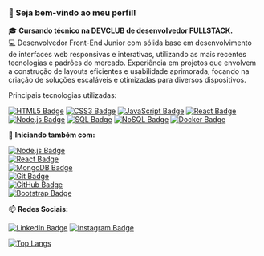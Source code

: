 ### 👋 Seja bem-vindo ao meu perfil!

🎓 **Cursando técnico na DEVCLUB de desenvolvedor FULLSTACK.**  
💻 Desenvolvedor Front-End Junior com sólida base em desenvolvimento de interfaces web responsivas e interativas, utilizando as mais recentes tecnologias e padrões do mercado. Experiência em projetos que envolvem a construção de layouts eficientes e usabilidade aprimorada, focando na criação de soluções escaláveis e otimizadas para diversos dispositivos.

Principais tecnologias utilizadas:

[![HTML5 Badge](https://img.shields.io/badge/-HTML5-E34F26?style=flat-square&logo=html5&logoColor=white)](https://developer.mozilla.org/pt-BR/docs/Web/HTML) 
[![CSS3 Badge](https://img.shields.io/badge/-CSS3-1572B6?style=flat-square&logo=css3&logoColor=white)](https://developer.mozilla.org/pt-BR/docs/Web/CSS) 
[![JavaScript Badge](https://img.shields.io/badge/-JavaScript-F7DF1E?style=flat-square&logo=javascript&logoColor=black)](https://developer.mozilla.org/pt-BR/docs/Web/JavaScript) 
[![React Badge](https://img.shields.io/badge/-React-61DAFB?style=flat-square&logo=react&logoColor=black)](https://reactjs.org/) 
[![Node.js Badge](https://img.shields.io/badge/-Node.js-339933?style=flat-square&logo=node.js&logoColor=white)](https://nodejs.org/pt-br/docs/) 
[![SQL Badge](https://img.shields.io/badge/-SQL-4479A1?style=flat-square&logo=MySQL&logoColor=white)](https://www.mysql.com/) 
[![NoSQL Badge](https://img.shields.io/badge/-NoSQL-3C873A?style=flat-square&logo=mongodb&logoColor=white)](https://www.mongodb.com/) 
[![Docker Badge](https://img.shields.io/badge/-Docker-2496ED?style=flat-square&logo=docker&logoColor=white)](https://www.docker.com/)

🚀 **Iniciando também com:**

[![Node.js Badge](https://img.shields.io/badge/-Node.js-339933?style=flat-square&logo=node.js&logoColor=white)](https://nodejs.org/pt-br/docs/)  
[![React Badge](https://img.shields.io/badge/-React-61DAFB?style=flat-square&logo=react&logoColor=black)](https://reactjs.org/)  
[![MongoDB Badge](https://img.shields.io/badge/-MongoDB-47A248?style=flat-square&logo=mongodb&logoColor=white)](https://www.mongodb.com/)  
[![Git Badge](https://img.shields.io/badge/-Git-F05032?style=flat-square&logo=git&logoColor=white)](https://git-scm.com/)  
[![GitHub Badge](https://img.shields.io/badge/-GitHub-181717?style=flat-square&logo=github&logoColor=white)](https://github.com/)  
[![Bootstrap Badge](https://img.shields.io/badge/-Bootstrap-563D7C?style=flat-square&logo=bootstrap&logoColor=white)](https://getbootstrap.com/)

📫 **Redes Sociais:**

[![LinkedIn Badge](https://img.shields.io/badge/-LinkedIn-0077B5?style=flat-square&logo=linkedin&logoColor=white)](https://www.linkedin.com) 
[![Instagram Badge](https://img.shields.io/badge/-Instagram-E4405F?style=flat-square&logo=instagram&logoColor=white)](https://www.instagram.com)

 [![Top Langs](https://github-readme-stats.vercel.app/api/top-langs/?username=GabrielFelix22)](https://github.com/anuraghazra/github-readme-stats)
